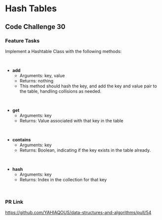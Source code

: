 # Hash Tables

## Code Challenge 30

### **Feature Tasks**

Implement a Hashtable Class with the following methods:

&nbsp;

- **add**
  - Arguments: key, value
  - Returns: nothing
  - This method should hash the key, and add the key and value pair to the table, handling collisions as needed.

&nbsp;

- **get**
  - Arguments: key
  - Returns: Value associated with that key in the table

&nbsp;

- **contains**
  - Arguments: key
  - Returns: Boolean, indicating if the key exists in the table already.

&nbsp;

- **hash**
  - Arguments: key
  - Returns: Index in the collection for that key

&nbsp;

### **PR Link**

<https://github.com/YAHIAQOUS/data-structures-and-algorithms/pull/54>

&nbsp;
